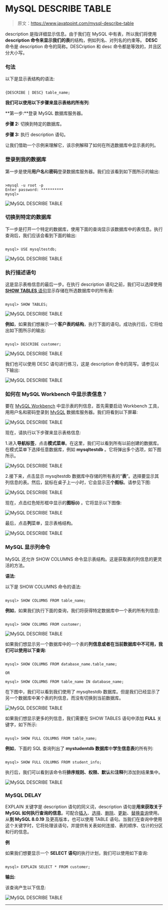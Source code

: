 # MySQL DESCRIBE TABLE

> 原文：<https://www.javatpoint.com/mysql-describe-table>

description 是指详细显示信息。由于我们在 MySQL 中有表，所以我们将使用**description 命令来显示我们的表**的结构，例如列名、对列名的约束等。 **DESC** 命令是 description 命令的简称。DESCription 和 desc 命令都是等效的，并且区分大小写。

### 句法

以下是显示表结构的语法:

```

{DESCRIBE | DESC} table_name;

```

**我们可以使用以下步骤来显示表格的所有列**:

**第一步:**登录 MySQL 数据库服务器。

**步骤 2:** 切换到特定的数据库。

**步骤 3:** 执行 description 语句。

让我们借助一个示例来理解它，该示例解释了如何在所选数据库中显示表的列。

### 登录到我的数据库

第一步是使用**用户名**和**密码**登录数据库服务器。我们应该看到如下图所示的输出:

```

>mysql -u root -p
Enter password: **********
mysql>

```

![MySQL DESCRIBE TABLE](img/bc7f4e17a7b8cc78225024f5251212d5.png)

### 切换到特定的数据库

下一步是打开一个特定的数据库，使用下面的查询显示该数据库中的表信息。执行查询后，我们应该会看到下面的输出:

```

mysql> USE mysqltestdb;

```

![MySQL DESCRIBE TABLE](img/21d6e8ca3f9ea859931d101c0a230242.png)

### 执行描述语句

这是显示表格信息的最后一步。在执行 description 语句之前，我们可以选择使用 [**SHOW TABLES** 语句](https://www.javatpoint.com/mysql-show-list-tables)显示存储在所选数据库中的所有表:

```

mysql> SHOW TABLES;

```

![MySQL DESCRIBE TABLE](img/f30243ef0e75c342ad3763e4c001052b.png)

**例如**，如果我们想展示一个**客户表的结构**，执行下面的语句。成功执行后，它将给出如下图所示的输出:

```

mysql> DESCRIBE customer;

```

![MySQL DESCRIBE TABLE](img/c67887b1a59a0d7ea56b619d852aca97.png)

我们也可以使用 DESC 语句进行练习，这是 description 命令的简写。请参见以下输出:

![MySQL DESCRIBE TABLE](img/6b1d4ab222cb17d2c8bfa0aae378ada4.png)

### 如何在 MySQL Workbench 中显示表信息？

要在 [MySQL Workbench](https://www.javatpoint.com/mysql-workbench) 中显示表的列信息，首先需要启动 Workbench 工具，用用户名和密码登录到 [MySQL](https://www.javatpoint.com/mysql-tutorial) 数据库服务器。我们将看到以下屏幕:

![MySQL DESCRIBE TABLE](img/643f902db00454145a5a0c0f2522b9a3.png)

现在，请执行以下步骤来显示表格信息:

1.进入**导航标签**，点击**模式菜单**。在这里，我们可以看到所有以前创建的数据库。在模式菜单下选择任意数据库，例如 **mysqltestdb** 。它将弹出多个选项，如下图所示。

![MySQL DESCRIBE TABLE](img/75a6f08b4a26ab90c096fe225ae33914.png)

2.接下来，点击显示 mysqltestdb 数据库中存储的所有表的“**表**”。选择要显示其列信息的表。然后，鼠标在桌子上一小时，它会显示**三个图标**。请参见下图:

![MySQL DESCRIBE TABLE](img/aac9adbddce787dcf8a15b6dcb5e9a3e.png)

现在，点击红色矩形框中显示的**图标(i)** 。它将显示以下图像:

![MySQL DESCRIBE TABLE](img/1885a15a4d0bbbfa53774c712d805cf4.png)

最后，点击**列**菜单，显示表格结构。

![MySQL DESCRIBE TABLE](img/01610249892d66c725e082b2f7dea7f0.png)

### MySQL 显示列命令

MySQL 还允许 SHOW COLUMNS 命令显示表结构。这是获取表的列信息的更灵活的方法。

**语法:**

以下是 SHOW COLUMNS 命令的语法:

```

mysql> SHOW COLUMNS FROM table_name;

```

**例如**，如果我们执行下面的查询，我们将获得特定数据库中一个表的所有列信息:

```

mysql> SHOW COLUMNS FROM customer;

```

![MySQL DESCRIBE TABLE](img/71d63c47ca0686391de81577a6c3ce15.png)

如果我们想显示另一个数据库中的一个表的**列信息或者在当前数据库中不可用，我们可以使用以下查询:**

```

mysql> SHOW COLUMNS FROM database_name.table_name;

OR

mysql> SHOW COLUMNS FROM table_name IN database_name;

```

在下图中，我们可以看到我们使用了 mysqltestdb 数据库。但是我们已经显示了另一个数据库中某个表的列信息，而没有切换到当前数据库。

![MySQL DESCRIBE TABLE](img/b58b3d2b4b2ae4465626416a6e773c07.png)

如果我们想显示更多的列信息，我们需要在 SHOW TABLES 语句中添加 **FULL** 关键字，如下所示:

```

mysql> SHOW FULL COLUMNS FROM table_name;

```

**例如**，下面的 SQL 查询列出了 **mystudentdb 数据库**中**学生信息表**的所有列:

```

mysql> SHOW FULL COLUMNS FROM student_info;

```

执行后，我们可以看到该命令将**排序规则、权限、默认**和**注释**列添加到结果集中。

![MySQL DESCRIBE TABLE](img/ab825c4fc77723c8fe9be0cfd32bd7ab.png)

### MySQL DELAY

EXPLAIN 关键字是 description 语句的同义词，description 语句是**用来获取关于 MySQL 如何执行查询的信息**。可配合[插入](https://www.javatpoint.com/mysql-insert)、[选择](https://www.javatpoint.com/mysql-select)、[删除](https://www.javatpoint.com/mysql-delete)、[更新](https://www.javatpoint.com/mysql-update)、[替换查询](https://www.javatpoint.com/mysql-replace)使用。从**到 MySQL 8.0.19** 及更高版本，也可以使用 TABLE 语句。当我们在查询中使用这个关键字时，它将处理该语句，并提供有关表如何连接、表的顺序、估计的分区和行的信息。

**例**

如果我们想要显示一个 **SELECT 语句**的执行计划，我们可以使用如下查询:

```

mysql> EXPLAIN SELECT * FROM customer;

```

**输出:**

该查询产生以下信息:

![MySQL DESCRIBE TABLE](img/82212626a5e1cea13cee7cb98804d240.png)

* * *